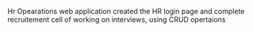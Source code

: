 Hr Opearations web application
created the HR login page and complete recruitement cell of working on interviews, using CRUD opertaions
